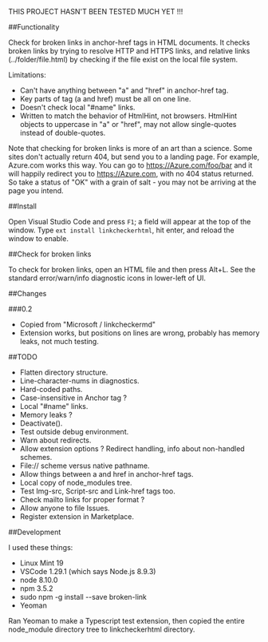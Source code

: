 
THIS PROJECT HASN'T BEEN TESTED MUCH YET !!!


##Functionality

Check for broken links in anchor-href tags in HTML documents. It checks broken links by trying to resolve HTTP and HTTPS links, and relative links (../folder/file.html) by checking if the file exist on the local file system.

Limitations:
* Can't have anything between "a" and "href" in anchor-href tag.
* Key parts of tag (a and href) must be all on one line.
* Doesn't check local "#name" links.
* Written to match the behavior of HtmlHint, not browsers.  HtmlHint objects to uppercase in "a" or "href", may not allow single-quotes instead of double-quotes.

Note that checking for broken links is more of an art than a science. Some sites don't actually return 404, but send you to a landing page. For example, Azure.com works this way. You can go to https://Azure.com/foo/bar and it will happily redirect you to https://Azure.com, with no 404 status returned. So take a status of "OK" with a grain of salt - you may not be arriving at the page you intend.

##Install

Open Visual Studio Code and press `F1`; a field will appear at the top of the window. Type `ext install linkcheckerhtml`, hit enter, and reload the window to enable.

##Check for broken links

To check for broken links, open an HTML file and then press Alt+L.  See the standard error/warn/info diagnostic icons in lower-left of UI.

##Changes

###0.2

* Copied from "Microsoft / linkcheckermd"
* Extension works, but positions on lines are wrong, probably has memory leaks, not much testing.

##TODO

* Flatten directory structure.
* Line-character-nums in diagnostics.
* Hard-coded paths.
* Case-insensitive in Anchor tag ?
* Local "#name" links.
* Memory leaks ?
* Deactivate().
* Test outside debug environment.
* Warn about redirects.
* Allow extension options ?  Redirect handling, info about non-handled schemes.
* File:// scheme versus native pathname.
* Allow things between a and href in anchor-href tags.
* Local copy of node_modules tree.
* Test Img-src, Script-src and Link-href tags too.
* Check mailto links for proper format ?
* Allow anyone to file Issues.
* Register extension in Marketplace.

##Development

I used these things:

* Linux Mint 19
* VSCode 1.29.1 (which says Node.js 8.9.3)
* node 8.10.0
* npm 3.5.2
* sudo npm -g install --save broken-link
* Yeoman

Ran Yeoman to make a Typescript test extension, then copied the entire
node_module directory tree to linkcheckerhtml directory.

